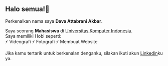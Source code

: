 ## Halo semua!👋

Perkenalkan nama saya **Dava Attabrani Akbar**.

Saya seorang **Mahasiswa** di [Universitas Komputer Indonesia](https://www.unikom.ac.id/).  
Saya memiliki Hobi seperti:  
⚡ Videografi
⚡ Fotografi
⚡ Membuat Website

Jika kamu tertarik untuk berkenalan denganku, silakan ikuti akun [Linkedin](https://www.linkedin.com/in/dava-attabrani-b584b0267/)ku ya.


<!--
**davaattabrani/davaattabrani** is a ✨ _special_ ✨ repository because its `README.md` (this file) appears on your GitHub profile.

Here are some ideas to get you started:

- 🔭 I’m currently working on ...
- 🌱 I’m currently learning ...
- 👯 I’m looking to collaborate on ...
- 🤔 I’m looking for help with ...
- 💬 Ask me about ...
- 📫 How to reach me: ...
- 😄 Pronouns: ...
- ⚡ Fun fact: ...
-->
